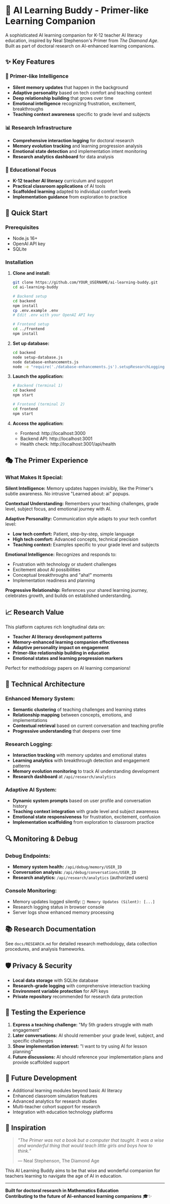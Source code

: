 # 🤖 AI Learning Buddy - Primer-like Learning Companion

A sophisticated AI learning companion for K-12 teacher AI literacy education, inspired by Neal Stephenson's Primer from *The Diamond Age*. Built as part of doctoral research on AI-enhanced learning companions.

## ✨ **Key Features**

### 🧠 **Primer-like Intelligence**
- **Silent memory updates** that happen in the background
- **Adaptive personality** based on tech comfort and teaching context
- **Deep relationship building** that grows over time
- **Emotional intelligence** recognizing frustration, excitement, breakthroughs
- **Teaching context awareness** specific to grade level and subjects

### 📊 **Research Infrastructure**
- **Comprehensive interaction logging** for doctoral research
- **Memory evolution tracking** and learning progression analysis
- **Emotional state detection** and implementation intent monitoring
- **Research analytics dashboard** for data analysis

### 🎯 **Educational Focus**
- **K-12 teacher AI literacy** curriculum and support
- **Practical classroom applications** of AI tools
- **Scaffolded learning** adapted to individual comfort levels
- **Implementation guidance** from exploration to practice

## 🚀 **Quick Start**

### **Prerequisites**
- Node.js 16+ 
- OpenAI API key
- SQLite

### **Installation**

1. **Clone and install:**
   ```bash
   git clone https://github.com/YOUR_USERNAME/ai-learning-buddy.git
   cd ai-learning-buddy
   
   # Backend setup
   cd backend
   npm install
   cp .env.example .env
   # Edit .env with your OpenAI API key
   
   # Frontend setup
   cd ../frontend
   npm install
   ```

2. **Set up database:**
   ```bash
   cd backend
   node setup-database.js
   node database-enhancements.js
   node -e "require('./database-enhancements.js').setupResearchLogging()"
   ```

3. **Launch the application:**
   ```bash
   # Backend (terminal 1)
   cd backend
   npm start
   
   # Frontend (terminal 2)  
   cd frontend
   npm start
   ```

4. **Access the application:**
   - Frontend: http://localhost:3000
   - Backend API: http://localhost:3001
   - Health check: http://localhost:3001/api/health

## 🎭 **The Primer Experience**

### **What Makes It Special:**

**Silent Intelligence:** Memory updates happen invisibly, like the Primer's subtle awareness. No intrusive "Learned about: ai" popups.

**Contextual Understanding:** Remembers your teaching challenges, grade level, subject focus, and emotional journey with AI.

**Adaptive Personality:** Communication style adapts to your tech comfort level:
- **Low tech comfort:** Patient, step-by-step, simple language
- **High tech comfort:** Advanced concepts, technical precision
- **Teaching context:** Examples specific to your grade level and subjects

**Emotional Intelligence:** Recognizes and responds to:
- Frustration with technology or student challenges
- Excitement about AI possibilities  
- Conceptual breakthroughs and "aha!" moments
- Implementation readiness and planning

**Progressive Relationship:** References your shared learning journey, celebrates growth, and builds on established understanding.

## 📈 **Research Value**

This platform captures rich longitudinal data on:

- **Teacher AI literacy development patterns**
- **Memory-enhanced learning companion effectiveness**
- **Adaptive personality impact on engagement**
- **Primer-like relationship building in education**
- **Emotional states and learning progression markers**

Perfect for methodology papers on AI learning companions!

## 🔧 **Technical Architecture**

### **Enhanced Memory System:**
- **Semantic clustering** of teaching challenges and learning states
- **Relationship mapping** between concepts, emotions, and implementations  
- **Contextual retrieval** based on current conversation and teaching profile
- **Progressive understanding** that deepens over time

### **Research Logging:**
- **Interaction tracking** with memory updates and emotional states
- **Learning analytics** with breakthrough detection and engagement patterns
- **Memory evolution monitoring** to track AI understanding development
- **Research dashboard** at `/api/research/analytics`

### **Adaptive AI System:**
- **Dynamic system prompts** based on user profile and conversation history
- **Teaching context integration** with grade level and subject awareness
- **Emotional state responsiveness** for frustration, excitement, confusion
- **Implementation scaffolding** from exploration to classroom practice

## 🔍 **Monitoring & Debug**

### **Debug Endpoints:**
- **Memory system health:** `/api/debug/memory/USER_ID`
- **Conversation analysis:** `/api/debug/conversations/USER_ID`  
- **Research analytics:** `/api/research/analytics` (authorized users)

### **Console Monitoring:**
- Memory updates logged silently: `🧠 Memory Updates (Silent): [...]`
- Research logging status in browser console
- Server logs show enhanced memory processing

## 📚 **Research Documentation**

See `docs/RESEARCH.md` for detailed research methodology, data collection procedures, and analysis frameworks.

## 🛡️ **Privacy & Security**

- **Local data storage** with SQLite database
- **Research-grade logging** with comprehensive interaction tracking
- **Environment variable protection** for API keys
- **Private repository** recommended for research data protection

## 🎯 **Testing the Experience**

1. **Express a teaching challenge:** "My 5th graders struggle with math engagement"
2. **Later conversations:** AI should remember your grade level, subject, and specific challenges
3. **Show implementation interest:** "I want to try using AI for lesson planning"
4. **Future discussions:** AI should reference your implementation plans and provide scaffolded support

## 🔮 **Future Development**

- Additional learning modules beyond basic AI literacy
- Enhanced classroom simulation features
- Advanced analytics for research studies  
- Multi-teacher cohort support for research
- Integration with education technology platforms

## 📖 **Inspiration**

> *"The Primer was not a book but a computer that taught. It was a wise and wonderful thing that would teach little girls and boys how to think."* 
> 
> — Neal Stephenson, The Diamond Age

This AI Learning Buddy aims to be that wise and wonderful companion for teachers learning to navigate the age of AI in education.

---

**Built for doctoral research in Mathematics Education**  
**Contributing to the future of AI-enhanced learning companions** 🎓✨